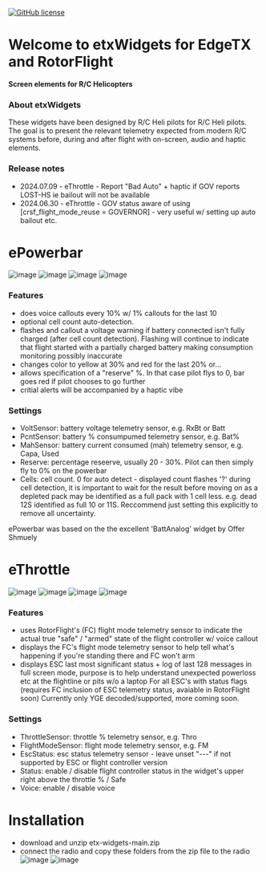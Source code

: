 [![GitHub license](https://img.shields.io/github/license/bob01/etxwidgets)](https://github.com/bob01/etxwidgets/main/LICENSE)


# Welcome to etxWidgets for EdgeTX and RotorFlight
**Screen elements for R/C Helicopters**


### About etxWidgets
These widgets have been designed by R/C Heli pilots for R/C Heli pilots.
The goal is to present the relevant telemetry expected from modern R/C systems before, during and after flight with on-screen, audio and haptic elements.

### Release notes
- 2024.07.09 - eThrottle - Report "Bad Auto" + haptic if GOV reports LOST-HS ie bailout will not be available
- 2024.06.30 - eThrottle - GOV status aware of using [crsf_flight_mode_reuse = GOVERNOR] - very useful w/ setting up auto bailout etc.


# ePowerbar
![image](https://github.com/bob01/etxwidgets/assets/4014433/31942e6a-a4ba-4ae8-943b-a3cb83a7d4ab)
![image](https://github.com/bob01/etxwidgets/assets/4014433/aed6ee88-e325-405c-bf60-df8a25913d84)
![image](https://github.com/bob01/etxwidgets/assets/4014433/085ecfe2-60d3-499f-bcd6-84455cb73eca)
![image](https://github.com/bob01/etxwidgets/assets/4014433/d0a0d1fe-a1ee-46ae-a0b3-61e6d423d117)

### Features
- does voice callouts every 10% w/ 1% callouts for the last 10
- optional cell count auto-detection.
- flashes and callout a voltage warning if battery connected isn't fully charged (after cell count detection).
Flashing will continue to indicate that flight started with a partially charged battery making consumption monitoring possibly inaccurate
- changes color to yellow at 30% and red for the last 20% or...
- allows specification of a "reserve" %. In that case pilot flys to 0, bar goes red if pilot chooses to go further
- critial alerts will be accompanied by a haptic vibe

### Settings
- VoltSensor:    battery voltage telemetry sensor, e.g. RxBt or Batt
- PcntSensor:    battery % consumpumed telemetry sensor, e.g. Bat%
- MahSensor:     battery current consumed (mah) telemetry sensor, e.g. Capa, Used
- Reserve:       percentage reseerve, usually 20 - 30%. Pilot can then simply fly to 0% on the powerbar 
- Cells:         cell count. 0 for auto detect - displayed count flashes '?' during cell detection, it is important to wait for the result before moving on as a depleted pack may be identified as a full pack with 1 cell less. e.g. dead 12S identified as full 10 or 11S. Reccommend just setting this explicitly to remove all uncertainty.

ePowerbar was based on the the excellent 'BattAnalog' widget by Offer Shmuely


# eThrottle
![image](https://github.com/bob01/etxwidgets/assets/4014433/fb6135be-484a-4159-aaa3-a8dc52de5a39)
![image](https://github.com/bob01/etxwidgets/assets/4014433/d935f4f2-1cbb-4d3b-8c24-8a240bb498ed)
![image](https://github.com/bob01/etxwidgets/assets/4014433/a94fffd5-9e0a-4e15-a427-3ec466ef6cd0)
![image](https://github.com/bob01/etxwidgets/assets/4014433/4ebc46c3-676f-43f6-befc-153ae7bc294d)

### Features
- uses RotorFlight's (FC) flight mode telemetry sensor to indicate the actual true "safe" / "armed" state of the flight controller w/ voice callout
- displays the FC's flight mode telemetry sensor to help tell what's happening if you're standing there and FC won't arm
- displays ESC last most significant status + log of last 128 messages in full screen mode, purpose is to help understand unexpected powerloss etc at the flightline or pits w/o a laptop
For all ESC's with status flags (requires FC inclusion of ESC telemetry status, avaiable in RotorFlight soon)
Currently only YGE decoded/supported, more coming soon.

### Settings
- ThrottleSensor:      throttle % telemetry sensor, e.g. Thro
- FlightModeSensor:    flight mode telemetry sensor, e.g. FM
- EscStatus:           esc status telemetry sensor - leave unset "---" if not supported by ESC or flight controller version
- Status:              enable / disable flight controller status in the widget's upper right above the throttle % / Safe 
- Voice:               enable / disable voice


# Installation
- download and unzip etx-widgets-main.zip
- connect the radio and copy these folders from the zip file to the radio
![image](https://github.com/bob01/etx-widgets/assets/4014433/876cdaa9-a6a7-46b9-8e36-bde02218bb6b)
![image](https://github.com/bob01/etx-widgets/assets/4014433/56171f48-e973-4ed5-9220-a4d11e5756e8)
